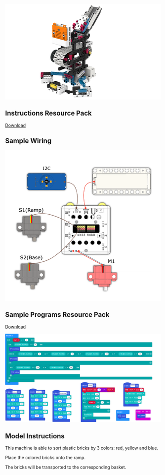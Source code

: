 ![](./instruction1/09_color.png)

## Instructions Resource Pack

[Download](https://bit.ly/Powerbrick10in1BuildingGuide)

## Sample Wiring

![](./instruction1/09_colorcon.png)

## Sample Programs Resource Pack

[Download](https://bit.ly/Powerbrick10in1ModelsHex)

![](./instruction1/09_colorcode.png)

## Model Instructions

This machine is able to sort plastic bricks by 3 colors: red, yellow and blue.

Place the colored bricks onto the ramp.

The bricks will be transported to the corresponding basket.
